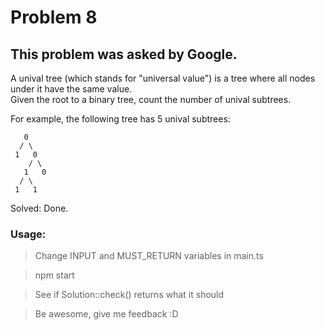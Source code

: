 # Problem 8
## This problem was asked by Google.

A unival tree (which stands for "universal value") is a tree where all nodes under it have the same value.  
Given the root to a binary tree, count the number of unival subtrees.  
  
For example, the following tree has 5 unival subtrees:  
```  
   0  
  / \  
 1   0  
    / \  
   1   0  
  / \  
 1   1  
```  
     
Solved: Done.  

### Usage:  
> Change INPUT and MUST_RETURN variables in main.ts  
    
> npm start  
  
> See if Solution::check() returns what it should  
  
> Be awesome, give me feedback :D  
  